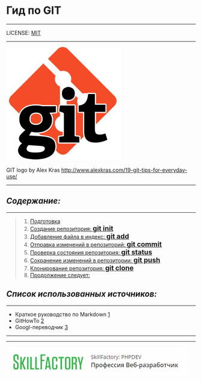 # Гид по GIT
---

LICENSE: [MIT](./license.md)

----

![изображение](./git-logo.png)


GIT logo by Alex Kras http://www.alexkras.com/19-git-tips-for-everyday-use/


----

## *Содержание:*

---

>1. [Подготовка](./preparation.md)
>2. [Создание репозитория: <font size="4">**git init**</font>](./repository_creation.md)
>3. [Добавление файла в индекс: <font size="4">**git add**</font>](./add.md)
>4. [Отправка изменений в репозиторий: <font size="4">**git commit**</font>](./commit.md)
>5. [Проверка состояния репозитория: <font size="4">**git status**</font>  ](./examination.md)
>6. [Сохранение изменений в репoзитории: <font size="4">**git push**</font>](./push.md)
>7. [Клонирование репозитория: <font size="4">**git clone**</font>](./clone.md)
>8. [Продолжение следует:](./next.md)


## *Список использованных источников:*

---
+ Краткое руководство по Markdown [1]
+ GitHowTo [2]
+ Googl-переводчик [3]


[1]: https://codepen.io/paulradzkov/pen/ZGoLgr
[2]: https://githowto.com/ru
[3]: https://translate.google.com/?sl=en&tl=ru&op=translate&hl=ru

---

---





![Skillfactory](./skillfaktory-img.png)











































